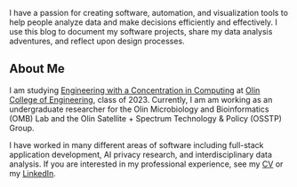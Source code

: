 I have a passion for creating software, automation, and visualization tools to help people analyze data and make decisions efficiently and effectively. I use this blog to document my software projects, share my data analysis adventures, and reflect upon design processes.

## About Me

I am studying [Engineering with a Concentration in Computing](https://olin.smartcatalogiq.com/en/2017-18/Catalog/Programs-of-Study-and-Degree-Requirements/Academic-Programs/Engineering) at [Olin College of Engineering](https://www.olin.edu/), class of 2023. Currently, I am am working as an undergraduate researcher for the Olin Microbiology and Bioinformatics (OMB) Lab and the Olin Satellite + Spectrum Technology & Policy (OSSTP) Group. 

I have worked in many different areas of software including full-stack application development, AI privacy research, and interdisciplinary data analysis. If you are interested in my professional experience, see my [CV](/Gati_Aher_CV.pdf) or my [LinkedIn](https://www.linkedin.com/in/gatiaher).